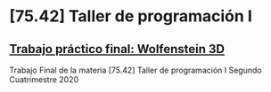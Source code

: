 # [75.42] Taller de programación I
## [Trabajo práctico final: Wolfenstein 3D](https://camilaserra5.github.io/TpFinalTaller/)
Trabajo Final de la materia [75.42] Taller de programación I Segundo Cuatrimestre 2020
